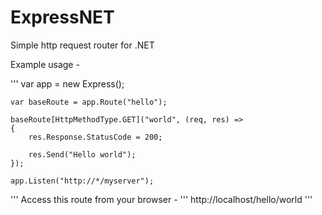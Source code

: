 ExpressNET
==========

Simple http request router for .NET

Example usage -

'''
    var app = new Express();
    
    var baseRoute = app.Route("hello");
    
    baseRoute[HttpMethodType.GET]("world", (req, res) =>
    {
        res.Response.StatusCode = 200;
        
        res.Send("Hello world");
    });
    
    app.Listen("http://*/myserver");
'''
Access this route from your browser -
'''
    http://localhost/hello/world
'''
